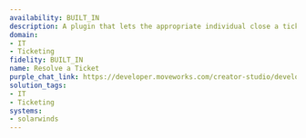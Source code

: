 ```yaml
---
availability: BUILT_IN
description: A plugin that lets the appropriate individual close a ticket.
domain:
- IT
- Ticketing
fidelity: BUILT_IN
name: Resolve a Ticket
purple_chat_link: https://developer.moveworks.com/creator-studio/developer-tools/purple-chat/?conversation=%7B%22startTimestamp%22%3A%2211%3A43+AM%22%2C%22messages%22%3A%5B%7B%22parts%22%3A%5B%7B%22richText%22%3A%22Hey%2C+my+VPN+issue+is+fixed+now.+Can+you+close+my+ticket+%2378912%3F%22%7D%5D%2C%22role%22%3A%22user%22%7D%2C%7B%22parts%22%3A%5B%7B%22richText%22%3A%22That%E2%80%99s+great+to+hear%21+I%E2%80%99ll+mark+%3Cb%3ETicket+%2378912%3C%2Fb%3E+as+%27Resolved.%27+Before+closing%2C+would+you+like+to+add+a+resolution+note%3F%22%7D%5D%2C%22role%22%3A%22assistant%22%7D%2C%7B%22parts%22%3A%5B%7B%22richText%22%3A%22Yes%2C+the+issue+was+resolved+after+updating+the+VPN+client.%22%7D%5D%2C%22role%22%3A%22user%22%7D%2C%7B%22parts%22%3A%5B%7B%22richText%22%3A%22%3Cp%3EI%E2%80%99ve+updated+the+ticket+with+your+resolution+note+and+marked+it+as+%3Cstrong%3EResolved.%3C%2Fstrong%3E%26nbsp%3B%3C%2Fp%3E%22%7D%5D%2C%22role%22%3A%22assistant%22%7D%5D%7D
solution_tags:
- IT
- Ticketing
systems:
- solarwinds
---
```

